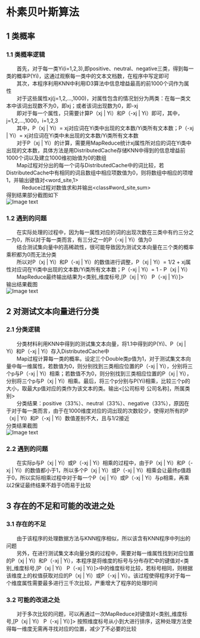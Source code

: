 # 朴素贝叶斯算法
## 1 类概率
### 1.1 类概率逻辑
&emsp;&emsp;首先，对于每一类Yi(i=1,2,3),即positive、neutral、negative三类，得到每一类的概率P(Yi)，这通过观察每一类中的文本文档数，在程序中写定即可  
&emsp;&emsp;其次，本程序利用KNN中利用ID3算法中信息增益最高的前1000个词作为属性  
&emsp;&emsp;对于这些属性xj(j=1,2,...,1000)，对属性包含的情况划分为两类：在每一类文本中该词出现数不为0，即xj；或者该词出现数为0，即-xj  
&emsp;&emsp;即对于每一个属性，只需要计算P（xj | Yi）和P（-xj | Yi）即可，其中，j=1,2,...,1000，i=1,2,3  
&emsp;&emsp;其中，P（xj | Yi）= xj对应词在Yi类中出现的文本数/Yi类所有文本数；P（-xj | Yi）= xj对应词在Yi类中未出现的文本数/Yi类所有文本数  
&emsp;&emsp;对于P（xj | Yi）的计算，需要用MapReduce统计xj属性所对应的词在Yi类中出现的文本数，具体方法是用DistributedCache存储KNN中得到的信息增益前1000个词以及建立1000维初始值为0的数组  
&emsp;&emsp;Map过程对分出的每一个词与DistributedCache中的词比较，若DistributedCache中有相同的词且数组中相应项数值为0，则将数组中相应的项增1，并输出键值对<word_site,1>  
&emsp;&emsp;&emsp;Reduce过程对数值求和并输出<class#word_site,sum>  
得到结果部分截图如下  
![Image text](https://raw.github.com/cjjloves/Project2/master/pro2_pic/NB_wordsum.JPG)  
### 1.2 遇到的问题
&emsp;&emsp;在实际处理的过程中，因为每一属性对应的词的出现次数在三类中有约三分之一为0，所以对于每一类而言，有三分之一的P（-xj | Yi）值为0  
&emsp;&emsp;结合测试集向量中的高稀疏性，很可能导致因为测试文本向量在三个类的概率乘积都为0而无法分类  
&emsp;&emsp;所以对P（xj | Yi）和P（-xj | Yi）的数值进行调整，P（xj | Yi）= 1/2 + xj属性对应词在Yi类中出现的文本数/Yi类所有文本数；P（-xj | Yi）= 1 - P（xj | Yi）  
&emsp;&emsp;MapReduce最终输出结果为<类别_维度标号,[P（xj | Yi）  P（-xj | Yi）]>  
输出结果截图  
![Image text](https://raw.github.com/cjjloves/Project2/master/pro2_pic/p_result.JPG)  
## 2 对测试文本向量进行分类
### 2.1 分类逻辑
&emsp;&emsp;分类材料利用KNN中得到的测试集文本向量，将1.1中得到的P(Yi)、P（xj | Yi）和P（-xj | Yi）存入DistributedCache中  
&emsp;&emsp;Map过程计算每一类的概率。设定三个Double类p值为1，对于测试集文本向量中每一维属性，若数值为0，则分别找到三类相应位置的P（-xj | Yi），分别将三个p与P（-xj | Yi）相乘；若数值不为0，则分别找到三类相应位置的P（xj | Yi），分别将三个p与P（xj | Yi）相乘。最后，将三个p分别与P(Yi)相乘，比较三个p的大小，取最大p值对应的类作为该文本的类。输出<[公司标号  公司名称]，所属类别>  
&emsp;&emsp;分类结果：positive（33%）、neutral（33%）、negative（33%），原因在于对于每一类而言，由于在1000维度对应的词出现的次数较少，使得对所有的P（xj | Yi）和P（-xj | Yi）数值差别不大，且与1/2接近  
分类结果截图  
![Image text](https://raw.github.com/cjjloves/Project2/master/pro2_pic/NB_result.JPG) 
### 2.2 遇到的问题
&emsp;&emsp;在实际p与P（xj | Yi）或P（-xj | Yi）相乘的过程中，由于P（xj | Yi）和P（-xj | Yi）的数值都小于1，所以多个P（xj | Yi）或P（-xj | Yi）相乘会让最终p值趋于0，所以实际相乘过程中对于每一个P（xj | Yi）或P（-xj | Yi）与p相乘，再乘以2保证最终结果不趋于0而易于比较
## 3 存在的不足和可能的改进之处
### 3.1 存在的不足
&emsp;&emsp;由于该程序的处理数据方法与KNN程序相似，所以该含有KNN程序中列出的问题  
&emsp;&emsp;另外，在进行测试集文本向量分类的过程中，需要对每一维属性找到对应位置的P（xj | Yi）和P（-xj | Yi），本程序是将维度的标号与分布存贮中的键值对<类别_维度标号,[P（xj | Yi）  P（-xj | Yi）]>中的维度标号比较，若标号相同，则根据该维度上的权值获取对应的P（xj | Yi）或P（-xj | Yi）。该过程使得程序对于每一个维度属性需要最多进行三千次比较，严重增大了程序的处理时间
### 3.2 可能的改进之处
&emsp;&emsp;对于多次比较的问题，可以再通过一次MapReduce对键值对<类别_维度标号,[P（xj | Yi）  P（-xj | Yi）]> 按照维度标号从小到大进行排序，这种处理方法使得每一维度无需再寻找对应的位置，减少了不必要的比较
